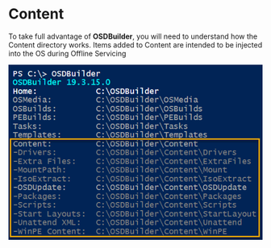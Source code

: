 # Content

To take full advantage of **OSDBuilder**, you will need to understand how the Content directory works.  Items added to Content are intended to be injected into the OS during Offline Servicing

![](../../../../.gitbook/assets/image%20%28127%29.png)

